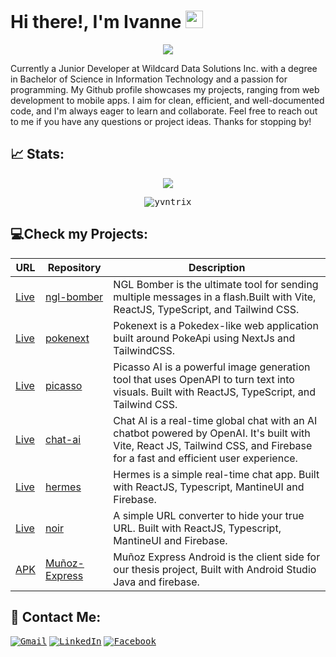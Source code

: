 
# Hi there!, I'm Ivanne <img src="https://media.giphy.com/media/hvRJCLFzcasrR4ia7z/giphy.gif" width="28">

<p align='center'>
  <img src='https://readme-typing-svg.herokuapp.com?size=22&color=CA4245&center=true&height=45&lines=Frontend+Developer;Always+Learning+New+Things;Nice+to+meet+you+!+%3A)'/>
</p>

<p>Currently a Junior Developer at Wildcard Data Solutions Inc. with a degree in Bachelor of Science in Information Technology and a passion for programming. My Github profile showcases my projects, ranging from web development to mobile apps. I aim for clean, efficient, and well-documented code, and I'm always eager to learn and collaborate. Feel free to reach out to me if you have any questions or project ideas. Thanks for stopping by!
</p>

<!---
## 🛠 Technologies & Tools:
<p align='center'> 
 <kbd> <img  src='https://img.shields.io/badge/html5-%23E34F26.svg?style=for-the-badge&logo=html5&logoColor=white'/></kbd>
 <kbd> <img src='https://img.shields.io/badge/css3-%231572B6.svg?style=for-the-badge&logo=css3&logoColor=white'/></kbd>
 <kbd> <img src='https://img.shields.io/badge/javascript-%23323330.svg?style=for-the-badge&logo=javascript&logoColor=%23F7DF1E'/></kbd>
 <kbd> <img src='https://img.shields.io/badge/java-%23ED8B00.svg?style=for-the-badge&logo=java&logoColor=white'/></kbd>
 <kbd> <img src='https://img.shields.io/badge/php-%23777BB4.svg?style=for-the-badge&logo=php&logoColor=white'/></kbd>
 <kbd> <img src='https://img.shields.io/badge/typescript-%23007ACC.svg?style=for-the-badge&logo=typescript&logoColor=white'/></kbd>
 <kbd> <img src='https://img.shields.io/badge/Android%20Studio-3DDC84.svg?style=for-the-badge&logo=android-studio&logoColor=white'/></kbd>
 <kbd> <img src='https://img.shields.io/badge/Visual%20Studio%20Code-0078d7.svg?style=for-the-badge&logo=visual-studio-code&logoColor=white'/></kbd>
 <kbd> <img src='https://img.shields.io/badge/bootstrap-%23563D7C.svg?style=for-the-badge&logo=bootstrap&logoColor=white'/></kbd>
 <kbd> <img src='https://img.shields.io/badge/jquery-%230769AD.svg?style=for-the-badge&logo=jquery&logoColor=white'/></kbd>
 <kbd> <img src='https://img.shields.io/badge/angular.js-%23E23237.svg?style=for-the-badge&logo=angularjs&logoColor=white'/></kbd>
 <kbd> <img src='https://img.shields.io/badge/react-%2320232a.svg?style=for-the-badge&logo=react&logoColor=%2361DAFB'/></kbd>
 <kbd> <img src='https://img.shields.io/badge/React_Router-CA4245?style=for-the-badge&logo=react-router&logoColor=white'/></kbd>
 <kbd> <img src='https://img.shields.io/badge/Firebase-039BE5?style=for-the-badge&logo=Firebase&logoColor=white)'/></kbd>
 <kbd> <img src='https://img.shields.io/badge/mysql-%2300f.svg?style=for-the-badge&logo=mysql&logoColor=white'/></kbd>
 <kbd> <img src='https://img.shields.io/badge/netlify-%23000000.svg?style=for-the-badge&logo=netlify&logoColor=#00C7B7'/></kbd>
 <kbd> <img src='https://img.shields.io/badge/adobe%20photoshop-%2331A8FF.svg?style=for-the-badge&logo=adobe%20photoshop&logoColor=white'/></kbd>
 <kbd> <img src='https://img.shields.io/badge/Vercel-000000?style=for-the-badge&logo=vercel&logoColor=white'/></kbd>
</p>
-->

## 📈 Stats:
<p align='center'>
  <kbd><img src='https://github-readme-stats.vercel.app/api/top-langs/?username=yvntrix&layout=compact'/></kbd>
</p>
<p align="center" >
  <kbd><img align="center" src="https://github-readme-streak-stats.herokuapp.com/?user=yvntrix" alt="yvntrix" /></kbd>
</p>


## 💻Check my Projects:

| URL | Repository| Description  |
|---  |---        |----          |
|[Live](https://ngl-bomber.vercel.app/)|[ngl-bomber](https://github.com/Yvntrix/ngl-bomber)|NGL Bomber is the ultimate tool for sending multiple messages in a flash.Built with Vite, ReactJS, TypeScript, and Tailwind CSS.|
|[Live](https://pokenextapp.vercel.app/)|[pokenext](https://github.com/Yvntrix/pokenext)|Pokenext is a Pokedex-like web application built around PokeApi using NextJs and TailwindCSS.|
|[Live](https://picassoai.vercel.app/)|[picasso](https://github.com/Yvntrix/picasso)|Picasso AI is a powerful image generation tool that uses OpenAPI to turn text into visuals. Built with ReactJS, TypeScript, and Tailwind CSS.|
|[Live](https://chatai-v1.vercel.app/)|[chat-ai](https://github.com/Yvntrix/chat-ai)|Chat AI is a real-time global chat with an AI chatbot powered by OpenAI. It's built with Vite, React JS, Tailwind CSS, and Firebase for a fast and efficient user experience.|
|[Live](https://hermes-chats.vercel.app/home)|[hermes](https://github.com/Yvntrix/hermes)|Hermes is a simple real-time chat app. Built with ReactJS, Typescript, MantineUI and Firebase.|
|[Live](https://no1r.tk/)|[noir](https://github.com/Yvntrix/noir)|A simple URL converter to hide your true URL. Built with ReactJS, Typescript, MantineUI and Firebase.|
|[APK](https://drive.google.com/file/d/1YC46p0UKN486SvYZr321PZkKtGHW5sR0/view?usp=sharing)|[Muñoz-Express](https://github.com/Yvntrix/MunozExpress_Android)|Muñoz Express Android is the client side for our thesis project, Built with Android Studio Java and firebase.|



## 💌 Contact Me: 
<kbd>[![Gmail](https://img.shields.io/badge/Gmail-D14836?style=for-the-badge&logo=gmail&logoColor=white)](mailto:ivannerencel28@gmail.com)</kbd>
<kbd>[![LinkedIn](https://img.shields.io/badge/LinkedIn-0077B5?style=for-the-badge&logo=linkedin&logoColor=white)](https://www.linkedin.com/in/yvntrix/)</kbd>
<kbd>[![Facebook](https://img.shields.io/badge/Facebook-%231877F2.svg?style=for-the-badge&logo=Facebook&logoColor=white)](https://www.facebook.com/yvntrix/)</kbd>
